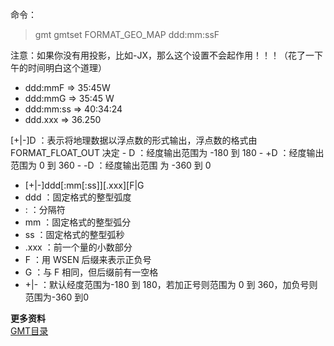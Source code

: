 命令：  
> gmt gmtset FORMAT_GEO_MAP ddd:mm:ssF

注意：如果你没有用投影，比如-JX，那么这个设置不会起作用！！！（花了一下午的时间明白这个道理）

-  ddd:mmF => 35:45W
-  ddd:mmG => 35:45 W
-  ddd:mm:ss => 40:34:24
-  ddd.xxx => 36.250

[+|-]D ：表示将地理数据以浮点数的形式输出，浮点数的格式由FORMAT_FLOAT_OUT
决定 - D ：经度输出范围为 -180 到 180 - +D ：经度输出范围为 0 到 360 - -D ：经度输出范围
为 -360 到 0 

- [+|-]ddd[:mm[:ss]][.xxx][F|G  
-   ddd ：固定格式的整型弧度
-  : ：分隔符
-  mm ：固定格式的整型弧分
-  ss ：固定格式的整型弧秒
-  .xxx ：前一个量的小数部分
-  F ：用 WSEN 后缀来表示正负号  
-  G ：与 F 相同，但后缀前有一空格  
-  +|- ：默认经度范围为-180 到 180，若加正号则范围为 0 到 360，加负号则范围为-360 到0

**更多资料**   
[GMT目录](https://www.jianshu.com/p/321f67983c42)
